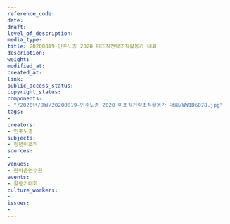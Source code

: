 ```yaml
---
reference_code: 
date: 
draft: 
level_of_description: 
media_type: 
title: 20200819-민주노총 2020 미조직전략조직활동가 대회
description: 
weight: 
modified_at: 
created_at: 
link: 
public_access_status: 
copyright_status: 
components:
- "/2020년/8월/20200819-민주노총 2020 미조직전략조직활동가 대회/WW1D6078.jpg"
tags:
- 
creators:
- 민주노총
subjects:
- 청년미조직
sources:
- 
venues:
- 한마음연수원
events:
- 활동가대회
culture_workers:
- 
issues:
- 
---
```

